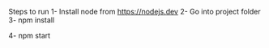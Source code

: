Steps to run 
1- Install node from https://nodejs.dev
2- Go into project folder
3- npm install

4- npm start
